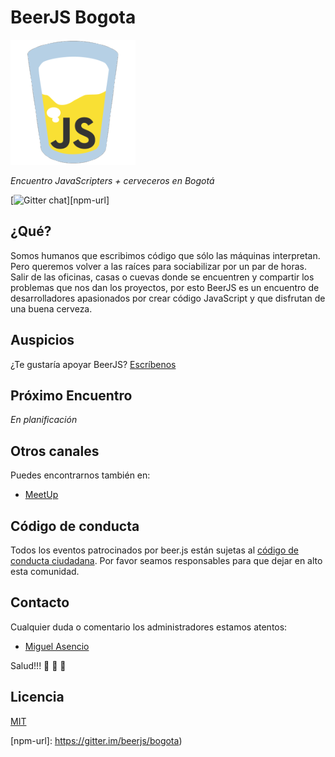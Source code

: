 BeerJS Bogota
====

![BeerJS](https://raw.githubusercontent.com/beerjs/bogota/master/assets/beerjs.png)

*Encuentro JavaScripters + cerveceros en Bogotá*

[![Gitter chat][npm-image]][npm-url]

## ¿Qué?

Somos humanos que escribimos código que sólo las máquinas interpretan. Pero queremos volver a las raíces para sociabilizar por un par de horas. Salir de las oficinas, casas o cuevas donde se encuentren y compartir los problemas que nos dan los proyectos, por esto BeerJS es un encuentro de desarrolladores apasionados por crear código JavaScript y que disfrutan de una buena cerveza.

## Auspicios

¿Te gustaría apoyar BeerJS? [Escríbenos](mailto:maasencioh@gmail.com)

## Próximo Encuentro

*En planificación*

## Otros canales

Puedes encontrarnos también en:

  - [MeetUp](http://www.meetup.com/Beer-JS-Bogota/)

## Código de conducta

Todos los eventos patrocinados por beer.js están sujetas al [código de conducta ciudadana](http://es.confcodeofconduct.com/). Por favor seamos responsables para que dejar en alto esta comunidad.

## Contacto

Cualquier duda o comentario los administradores estamos atentos:

  - [Miguel Asencio](http://www.github.com/maasencioh)

Salud!!! :beers: :beers: :beers:

## Licencia

[MIT](./assets/LICENSE)

[npm-image]: https://img.shields.io/gitter/room/nwjs/nw.js.svg
[npm-url]: https://gitter.im/beerjs/bogota)
